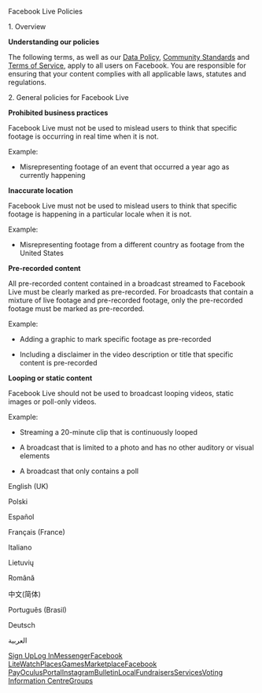 Facebook Live Policies

1\. Overview

**Understanding our policies**

The following terms, as well as our [Data Policy](https://www.facebook.com/about/privacy/), [Community Standards](https://www.facebook.com/communitystandards/) and [Terms of Service](https://www.facebook.com/legal/terms), apply to all users on Facebook. You are responsible for ensuring that your content complies with all applicable laws, statutes and regulations.

2\. General policies for Facebook Live

**Prohibited business practices**

Facebook Live must not be used to mislead users to think that specific footage is occurring in real time when it is not.

Example:

*   Misrepresenting footage of an event that occurred a year ago as currently happening

**Inaccurate location**

Facebook Live must not be used to mislead users to think that specific footage is happening in a particular locale when it is not.

Example:

*   Misrepresenting footage from a different country as footage from the United States

**Pre-recorded content**

All pre-recorded content contained in a broadcast streamed to Facebook Live must be clearly marked as pre-recorded. For broadcasts that contain a mixture of live footage and pre-recorded footage, only the pre-recorded footage must be marked as pre-recorded.

Example:

*   Adding a graphic to mark specific footage as pre-recorded

*   Including a disclaimer in the video description or title that specific content is pre-recorded

**Looping or static content**

Facebook Live should not be used to broadcast looping videos, static images or poll-only videos.

Example:

*   Streaming a 20-minute clip that is continuously looped

*   A broadcast that is limited to a photo and has no other auditory or visual elements

*   A broadcast that only contains a poll

English (UK)

Polski

Español

Français (France)

Italiano

Lietuvių

Română

中文(简体)

Português (Brasil)

Deutsch

العربية

[Sign Up](https://www.facebook.com/reg/)[Log In](https://www.facebook.com/login/)[Messenger](https://l.facebook.com/l.php?u=https%3A%2F%2Fmessenger.com%2F&h=AT33PIRNTw19clb9mIhEntGwe0zXS_cNLiU8BC8nfB-6YKRWRjDLCVKtxN6XyMozFXElOd50X_j8I81dWJEwixg4Xbb-m9wrnqd1Yx3ufYAfAZ7Ox3g1jaaddrUhWFxaf3xzGjX_g-GtDLuDuJo4iOwNgIvOjiuytxT-zQ)[Facebook Lite](https://www.facebook.com/lite/)[Watch](https://en-gb.facebook.com/watch/)[Places](https://www.facebook.com/places/)[Games](https://www.facebook.com/games/)[Marketplace](https://www.facebook.com/marketplace/)[Facebook Pay](https://pay.facebook.com/)[Oculus](https://l.facebook.com/l.php?u=https%3A%2F%2Fwww.oculus.com%2F&h=AT33PIRNTw19clb9mIhEntGwe0zXS_cNLiU8BC8nfB-6YKRWRjDLCVKtxN6XyMozFXElOd50X_j8I81dWJEwixg4Xbb-m9wrnqd1Yx3ufYAfAZ7Ox3g1jaaddrUhWFxaf3xzGjX_g-GtDLuDuJo4iOwNgIvOjiuytxT-zQ)[Portal](https://portal.facebook.com/)[Instagram](https://l.facebook.com/l.php?u=https%3A%2F%2Fwww.instagram.com%2F&h=AT33PIRNTw19clb9mIhEntGwe0zXS_cNLiU8BC8nfB-6YKRWRjDLCVKtxN6XyMozFXElOd50X_j8I81dWJEwixg4Xbb-m9wrnqd1Yx3ufYAfAZ7Ox3g1jaaddrUhWFxaf3xzGjX_g-GtDLuDuJo4iOwNgIvOjiuytxT-zQ)[Bulletin](https://www.bulletin.com/)[Local](https://www.facebook.com/local/lists/245019872666104/)[Fundraisers](https://www.facebook.com/fundraisers/)[Services](https://www.facebook.com/biz/directory/)[Voting Information Centre](https://www.facebook.com/votinginformationcenter/?entry_point=c2l0ZQ%3D%3D)[Groups](https://www.facebook.com/groups/explore/)